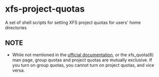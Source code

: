 # xfs-project-quotas
A set of shell scripts for setting XFS project quotas for users' home directories

## NOTE
* While not mentioned in the [official documentation](http://xfs.org/docs/xfsdocs-xml-dev/XFS_User_Guide/tmp/en-US/html/xfs-quotas.html), or the xfs_quota(8) man page, group quotas and project quotas are mutually exclusive. If you turn on group quotas, you cannot turn on project quotas, and vice versa.
